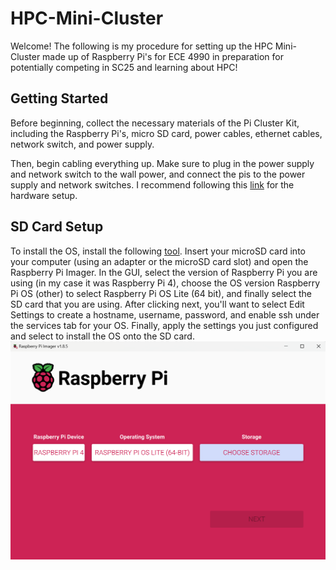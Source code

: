 # HPC-Mini-Cluster
Welcome! The following is my procedure for setting up the HPC Mini-Cluster made up of Raspberry Pi's for ECE 4990 in preparation for potentially competing in SC25 and learning about HPC!

## Getting Started
Before beginning, collect the necessary materials of the Pi Cluster Kit, including the Raspberry Pi's, micro SD card, power cables, ethernet cables, network switch, and power supply.

Then, begin cabling everything up. Make sure to plug in the power supply and network switch to the wall power, and connect the pis to the power supply and network switches. I recommend following this [link](https://epcced.github.io/wee_archlet/#intro) for the hardware setup.

## SD Card Setup
To install the OS, install the following [tool](https://www.raspberrypi.com/software/). Insert your microSD card into your computer (using an adapter or the microSD card slot) and open the Raspberry Pi Imager. In the GUI, select the version of Raspberry Pi you are using (in my case it was Raspberry Pi 4), choose the OS version Raspberry Pi OS (other) to select Raspberry Pi OS Lite (64 bit), and finally select the SD card that you are using. After clicking next, you'll want to select Edit Settings to create a hostname, username, password, and enable ssh under the services tab for your OS. Finally, apply the settings you just configured and select to install the OS onto the SD card.
![raspberry pi imager](images/image.png)
